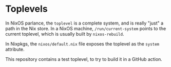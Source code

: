 # Toplevels

In NixOS parlance, the `toplevel` is a complete system, and is really "just" a
path in the Nix store. In a NixOS machine, `/run/current-system` points to the
current toplevel, which is usually built by `nixos-rebuild`.

In Nixpkgs, the `nixos/default.nix` file exposes the toplevel as the `system`
attribute.

This repository contains a test toplevel, to try to build it in a GitHub
action.
